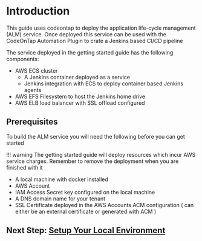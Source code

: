 # Introduction

This guide uses codeontap to deploy the application life-cycle management (ALM) service. Once deployed this service can be used with the CodeOnTap Automation Plugin to crate a Jenkins based CI/CD pipeline

The service deployed in the getting started guide has the following components:

- AWS ECS cluster
  - A Jenkins container deployed as a service
  - Jenkins integration with ECS to deploy container based Jenkins agents
- AWS EFS Filesystem to host the Jenkins home drive
- AWS ELB load balancer with SSL offload configured

## Prerequisites

To build the ALM service you will need the following before you can get started

!!! warning
    The getting started guide will deploy resources which incur AWS service charges. Remember to remove the deployment when you are finished with it

- A local machine with docker installed
- AWS Account
- IAM Access Secret key configured on the local machine
- A DNS domain name for your tenant
- SSL Certificate deployed in the AWS Accounts ACM configuration ( can either be an external certificate or generated with ACM )

## Next Step: [Setup Your Local Environment](./local-env-setup.md)
